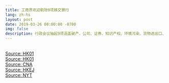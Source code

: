 ```yaml
---
title: 工商界欢迎剔除9项移交罪行
lang: zh-hs
layout: post
date: 2019-03-26 00:00:00 -0700
img: false
description: 行政会议抽起9项涵盖破产、公司、证券、知识产权、环境污染、货物进出口、电脑、关税、虚假商品说明等移交罪行，而申请引渡的门槛，亦由最初建议判入狱1年或以上罪行，提高至可判监3年或以上的公诉罪行才应用。香港总商会、厂商会和中华总商会先后发新闻稿，表示欢迎政府剔除9项与商业及经济相关的罪行
---
```



<br>[Source: HK01](https://www.hk01.com/%E6%94%BF%E6%83%85/310828/%E9%80%83%E7%8A%AF%E6%A2%9D%E4%BE%8B-%E5%A4%9A%E5%80%8B%E5%95%86%E6%9C%83%E6%AD%A1%E8%BF%8E%E5%89%94%E9%99%A49%E7%BD%AA-%E5%85%AC%E6%B0%91%E9%BB%A8%E6%96%A5%E5%95%86%E7%95%8C%E9%9D%9E%E5%AE%8C%E5%85%A8%E4%B8%8D%E6%86%82%E6%85%AE)
<br>[Source: HK01](https://www.hk01.com/%E6%94%BF%E6%83%85/310618/%E9%80%83%E7%8A%AF%E6%A2%9D%E4%BE%8B-%E7%A7%BB%E4%BA%A4%E5%AE%89%E6%8E%92%E5%89%94%E9%99%A4%E4%B9%9D%E5%AE%97%E7%BD%AA-%E5%8C%85%E6%8B%AC%E7%A0%B4%E7%94%A2%E6%B3%95-%E5%85%AC%E5%8F%B8%E7%BD%AA)
<br>[Source: CNA](https://www.cna.com.tw/news/acn/201903260214.aspx)
<br>[Source: HKEJ](https://www2.hkej.com/instantnews/current/article/2092327/%E6%94%BF%E5%BA%9C%E4%BF%AE%E8%A8%82%E9%80%83%E7%8A%AF%E6%A2%9D%E4%BE%8B+%E5%89%94%E9%99%A49%E9%A1%9E%E7%BD%AA%E8%A1%8C)
<br>[Source: NYT](https://www.nytimes.com/2019/04/03/world/asia/hong-kong-extradition-law-china.html)